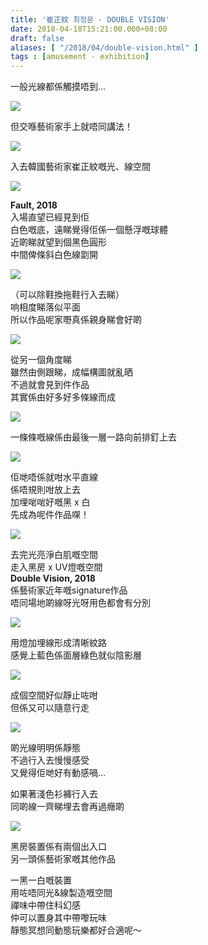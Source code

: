 ```yaml
---
title: '崔正紋 최정문 - DOUBLE VISION'
date: 2018-04-18T15:21:00.000+08:00
draft: false
aliases: [ "/2018/04/double-vision.html" ]
tags : [amusement - exhibition]
---
```


一般光線都係觸摸唔到...  

![](https://c1.staticflickr.com/1/882/26629134117_3156268388_z.jpg)

但交喺藝術家手上就唔同講法！  

![](https://c1.staticflickr.com/1/883/40786302184_a5f944e16a_z.jpg)

入去韓國藝術家崔正紋嘅光、線空間  

![](https://c1.staticflickr.com/1/893/39690641920_f9a3bd0c9b_z.jpg)

**Fault, 2018**  
入場直望已經見到佢  
白色嘅底，遠睇覺得佢係一個懸浮嘅球體  
近啲睇就望到個黑色圓形  
中間俾條斜白色線劏開  

![](https://c1.staticflickr.com/1/800/40786300744_fca32c2462_z.jpg)

（可以除鞋換拖鞋行入去睇）  
响相度睇落似平面  
所以作品呢家嘢真係親身睇會好啲  

![](https://c1.staticflickr.com/1/787/26629106247_03072af462_z.jpg)

從另一個角度睇  
雖然由側跟睇，成幅構圖就亂晒  
不過就會見到件作品  
其實係由好多好多條線而成  

![](https://c1.staticflickr.com/1/819/40786299934_8b207ffa0f_z.jpg)

一條條嘅線係由最後一層一路向前排釘上去  

![](https://c1.staticflickr.com/1/891/40786299214_72d77498d8_z.jpg)

佢哋唔係就咁水平直線  
係唔規則咁放上去  
加埋啱啱好嘅黑 x 白  
先成為呢件作品㗎！  

![](https://c1.staticflickr.com/1/900/41458072582_1b7ebb92a8_z.jpg)

去完光亮淨白肌嘅空間  
走入黑房 x UV燈嘅空間  
**Double Vision, 2018**  
係藝術家近年嘅signature作品  
唔同場地啲線呀光呀用色都會有分別  

![](https://c1.staticflickr.com/1/790/40786296574_42c92e3b03_z.jpg)

用燈加埋線形成清晰紋路  
感覺上藍色係面層綠色就似陰影層  

![](https://c1.staticflickr.com/1/876/40786295954_4ed22e2004_z.jpg)

成個空間好似靜止咗咁  
但係又可以隨意行走  

![](https://c1.staticflickr.com/1/797/26629128197_cf0ec75902_z.jpg)

啲光線明明係靜態  
不過行入去慢慢感受  
又覺得佢哋好有動感喎...  
  
如果著淺色衫褲行入去  
同啲線一齊睇埋去會再過癮啲  

![](https://c1.staticflickr.com/1/783/41499923961_3fd61e0b8e_z.jpg)

黑房裝置係有兩個出入口  
另一頭係藝術家嘅其他作品  
  
一黑一白嘅裝置  
用咗唔同光&線製造嘅空間  
禪味中帶住科幻感  
仲可以置身其中帶嚟玩味  
靜態冥想同動態玩樂都好合適呢～